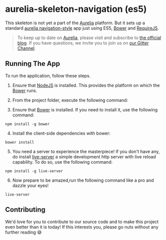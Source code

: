# aurelia-skeleton-navigation (es5)

This skeleton is not yet a part of the [Aurelia](http://www.aurelia.io/) platform. But it sets up a standard [aurelia navigation-style](https://github.com/aurelia/skeleton-navigation) app just using ES5, [Bower](http://bower.io) and [RequireJS](http://requirejs.org).

> To keep up to date on [Aurelia](http://www.aurelia.io/), please visit and subscribe to [the official blog](http://blog.durandal.io/). If you have questions, we invite you to join us on [our Gitter Channel](https://gitter.im/aurelia/discuss).

## Running The App

To run the application, follow these steps.

1. Ensure that [NodeJS](http://nodejs.org/) is installed. This provides the platform on which the [Bower](http://bower.io) runs.
2. From the project folder, execute the following command:

3. Ensure that [Bower](http://bower.io/) is installed. If you need to install it, use the following command:

  ```shell
  npm install -g bower

  ```
4. Install the client-side dependencies with bower:

  ```shell
  bower install
  ```

5. You need a server to experience the masterpiece! If you don't have any, do install [live-server](https://www.npmjs.com/package/live-server) a simple development http server with live reload capability. To do so, use the following command: 

  ```shell
  npm install -g live-server
  ```

6. Now prepare to be amazed,run the following command like a pro and dazzle your eyes!

 ```shell
 live-server
 ```

## Contributing

We'd love for you to contribute to our source code and to make this project even better than it is today! If this interests you, please go nuts without any further reading :smile:
